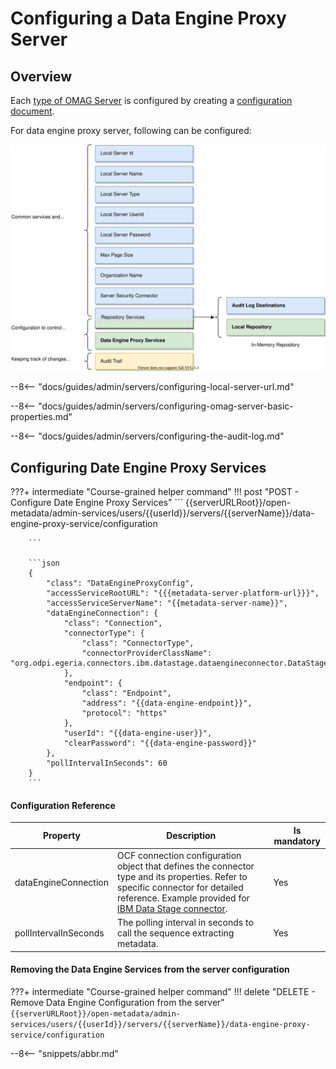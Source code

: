 <!-- SPDX-License-Identifier: CC-BY-4.0 -->
<!-- Copyright Contributors to the ODPi Egeria project. -->


# Configuring a Data Engine Proxy Server

## Overview 

Each [type of OMAG Server](/concepts/omag-server/#types-of-omag-server) is configured by creating
a [configuration document](/concepts/configuration-document). 

For data engine proxy server, following can be configured:

![Configuration for an data engine proxy server](data-engine-proxy-config.svg)

--8<-- "docs/guides/admin/servers/configuring-local-server-url.md"

--8<-- "docs/guides/admin/servers/configuring-omag-server-basic-properties.md"

--8<-- "docs/guides/admin/servers/configuring-the-audit-log.md"

<!-- --8<-- "docs/guides/admin/servers/configuring-the-server-security-connector.md" -->

## Configuring Date Engine Proxy Services 

???+ intermediate "Course-grained helper command"
    !!! post "POST - Configure Date Engine Proxy Services"
        ```
        {{serverURLRoot}}/open-metadata/admin-services/users/{{userId}}/servers/{{serverName}}/data-engine-proxy-service/configuration
    
        ```
    
        ```json
        {
            "class": "DataEngineProxyConfig",
            "accessServiceRootURL": "{{{metadata-server-platform-url}}}",
            "accessServiceServerName": "{{metadata-server-name}}",
            "dataEngineConnection": {
                "class": "Connection",
                "connectorType": {
                    "class": "ConnectorType",
                    "connectorProviderClassName": "org.odpi.egeria.connectors.ibm.datastage.dataengineconnector.DataStageConnectorProvider"
                },
                "endpoint": {
                    "class": "Endpoint",
                    "address": "{{data-engine-endpoint}}",
                    "protocol": "https"
                },
                "userId": "{{data-engine-user}}",
                "clearPassword": "{{data-engine-password}}"
            },
            "pollIntervalInSeconds": 60
        }
        ```
#### Configuration Reference

| Property               | Description | Is mandatory |
|------------------------|---|---|
| dataEngineConnection   | OCF connection configuration object that defines the connector type and its properties. Refer to specific connector for detailed reference. Example provided for [IBM Data Stage connector](https://github.com/odpi/egeria-connector-ibm-information-server/tree/main/datastage-adapter).  | Yes |
|  pollIntervalInSeconds | The polling interval in seconds to call the sequence extracting metadata. | Yes | 

#### Removing the Data Engine Services from the server configuration

???+ intermediate "Course-grained helper command"
    !!! delete  "DELETE - Remove Data Engine Configuration from the server"
        ```
        {{serverURLRoot}}/open-metadata/admin-services/users/{{userId}}/servers/{{serverName}}/data-engine-proxy-service/configuration
        ```

--8<-- "snippets/abbr.md"
